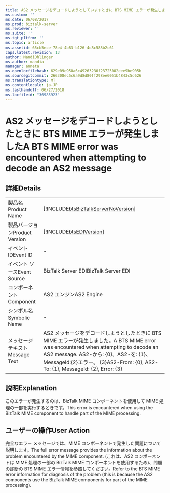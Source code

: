 ```yaml
---
title: AS2 メッセージをデコードしようとしていますときに BTS MIME エラーが発生しました |。Microsoft Docs
ms.custom: ''
ms.date: 06/08/2017
ms.prod: biztalk-server
ms.reviewer: ''
ms.suite: ''
ms.tgt_pltfrm: ''
ms.topic: article
ms.assetid: 65cb5ece-78e4-4b83-b126-4d8c588b2c61
caps.latest.revision: 13
author: MandiOhlinger
ms.author: mandia
manager: anneta
ms.openlocfilehash: 629e09e950a6c49263230f23725002eee9be905b
ms.sourcegitcommit: 266308ec5c6a9d8d80ff298ee6051b4843c5d626
ms.translationtype: MT
ms.contentlocale: ja-JP
ms.lasthandoff: 06/27/2018
ms.locfileid: "36985923"
---
```

# <a name="a-bts-mime-error-was-encountered-when-attempting-to-decode-an-as2-message"></a><span data-ttu-id="2f840-102">AS2 メッセージをデコードしようとしたときに BTS MIME エラーが発生しました</span><span class="sxs-lookup"><span data-stu-id="2f840-102">A BTS MIME error was encountered when attempting to decode an AS2 message</span></span>
## <a name="details"></a><span data-ttu-id="2f840-103">詳細</span><span class="sxs-lookup"><span data-stu-id="2f840-103">Details</span></span>  
  
|                 |                                                                                                                                    |
|-----------------|------------------------------------------------------------------------------------------------------------------------------------|
|  <span data-ttu-id="2f840-104">製品名</span><span class="sxs-lookup"><span data-stu-id="2f840-104">Product Name</span></span>   |                         [!INCLUDE[btsBizTalkServerNoVersion](../includes/btsbiztalkservernoversion-md.md)]                         |
| <span data-ttu-id="2f840-105">製品バージョン</span><span class="sxs-lookup"><span data-stu-id="2f840-105">Product Version</span></span> |                                     [!INCLUDE[btsEDIVersion](../includes/btsediversion-md.md)]                                     |
|    <span data-ttu-id="2f840-106">イベント ID</span><span class="sxs-lookup"><span data-stu-id="2f840-106">Event ID</span></span>     |                                                                 -                                                                  |
|  <span data-ttu-id="2f840-107">イベント ソース</span><span class="sxs-lookup"><span data-stu-id="2f840-107">Event Source</span></span>   |                                                         <span data-ttu-id="2f840-108">BizTalk Server EDI</span><span class="sxs-lookup"><span data-stu-id="2f840-108">BizTalk Server EDI</span></span>                                                         |
|    <span data-ttu-id="2f840-109">コンポーネント</span><span class="sxs-lookup"><span data-stu-id="2f840-109">Component</span></span>    |                                                             <span data-ttu-id="2f840-110">AS2 エンジン</span><span class="sxs-lookup"><span data-stu-id="2f840-110">AS2 Engine</span></span>                                                             |
|  <span data-ttu-id="2f840-111">シンボル名</span><span class="sxs-lookup"><span data-stu-id="2f840-111">Symbolic Name</span></span>  |                                                                 -                                                                  |
|  <span data-ttu-id="2f840-112">メッセージ テキスト</span><span class="sxs-lookup"><span data-stu-id="2f840-112">Message Text</span></span>   | <span data-ttu-id="2f840-113">AS2 メッセージをデコードしようとしたときに BTS MIME エラーが発生しました。</span><span class="sxs-lookup"><span data-stu-id="2f840-113">A BTS MIME error was encountered when attempting to decode an AS2 message.</span></span>  <span data-ttu-id="2f840-114">AS2-から: {0}、AS2-を: {1}、MessageId:{2}エラー。 {3}</span><span class="sxs-lookup"><span data-stu-id="2f840-114">AS2-From: {0}, AS2-To: {1}, MessageId: {2}, Error: {3}</span></span> |
  
## <a name="explanation"></a><span data-ttu-id="2f840-115">説明</span><span class="sxs-lookup"><span data-stu-id="2f840-115">Explanation</span></span>  
 <span data-ttu-id="2f840-116">このエラーが発生するのは、BizTalk MIME コンポーネントを使用して MIME 処理の一部を実行するときです。</span><span class="sxs-lookup"><span data-stu-id="2f840-116">This error is encountered when using the BizTalk MIME component to handle part of the MIME processing.</span></span>  
  
## <a name="user-action"></a><span data-ttu-id="2f840-117">ユーザーの操作</span><span class="sxs-lookup"><span data-stu-id="2f840-117">User Action</span></span>  
 <span data-ttu-id="2f840-118">完全なエラー メッセージでは、MIME コンポーネントで発生した問題について説明します。</span><span class="sxs-lookup"><span data-stu-id="2f840-118">The full error message provides the information about the problem encountered by the MIME component.</span></span> <span data-ttu-id="2f840-119">(これは、AS2 コンポーネントは MIME 処理の一部の BizTalk MIME コンポーネントを使用するため)、問題の診断の BTS MIME エラー情報を参照してください。</span><span class="sxs-lookup"><span data-stu-id="2f840-119">Refer to the BTS MIME error information for diagnosis of the problem (this is because the AS2 components use the BizTalk MIME components for part of the MIME processing).</span></span>